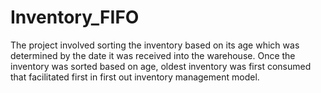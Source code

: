 # Inventory_FIFO
The project involved sorting the inventory based on its age which was determined by the date it was received into the warehouse. Once the inventory was sorted based on age, oldest inventory was first consumed that facilitated first in first out inventory management model.  

